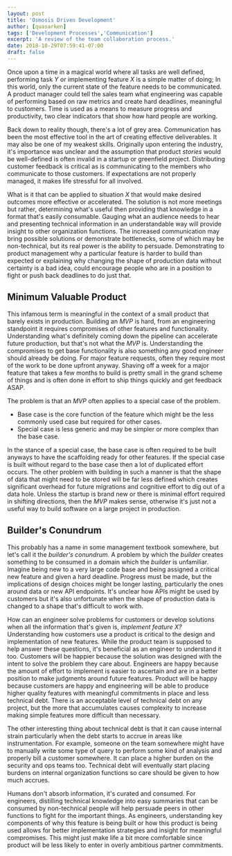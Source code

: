 ```yaml
---
layout: post
title: 'Osmosis Driven Development'
author: [quasarken]
tags: ['Development Processes','Communication']
excerpt: 'A review of the team collaboration process.'
date: 2018-10-29T07:59:41-07:00
draft: false
---
```

Once upon a time in a magical world where all tasks are well defined, performing task _Y_ or implementing feature _X_ is a simple matter of doing;
In this world, only the current state of the feature needs to be communicated.
A product manager could tell the sales team what engineering was capable of performing based on raw metrics and create hard deadlines, meaningful to customers.
Time is used as a means to measure progress and productivity, two clear indicators that show how hard people are working.

Back down to reality though, there's a lot of grey area.
Communication has been the most effective tool in the art of creating effective deliverables.
It may also be one of my weakest skills.
Originally upon entering the industry, it's importance was unclear and the assumption that product _stories_ would be well-defined is often invalid in a startup or greenfield project.
Distributing customer feedback is critical as is communicating to the members who communicate to those customers.
If expectations are not properly managed, it makes life stressful for all involved.

What is it that can be applied to situation _X_ that would make desired outcomes more effective or accelerated.
The solution is not more meetings but rather, determining what's useful then providing that knowledge in a format that's easily consumable.
Gauging what an audience needs to hear and presenting technical information in an understandable way will provide insight to other organization functions.
The increased communication may bring possible solutions or demonstrate bottlenecks, some of which may be non-technical, but its real power is the ability to persuade.
Demonstrating to product management why a particular feature is harder to build than expected or explaining why changing the shape of production data without certainty is a bad idea, could encourage people who are in a position to fight or push back deadlines to do just that.

## Minimum Valuable Product

This infamous term is meaningful in the context of a small product that barely exists in production.
Building an _MVP_ is hard, from an engineering standpoint it requires compromises of other features and functionality.
Understanding what's definitely coming down the pipeline can accelerate future production, but that's not what the _MVP_ is.
Understanding the compromises to get base functionality is also something any good engineer should already be doing.
For major feature requests, often they require most of the work to be done upfront anyway.
Shaving off a week for a major feature that takes a few months to build is pretty small in the grand scheme of things and is often done in effort to ship things quickly and get feedback ASAP.

The problem is that an _MVP_ often applies to a special case of the problem.

* Base case is the core function of the feature which might be the less commonly used case but required for other cases.
* Special case is less generic and may be simpler or more complex than the base case.

In the stance of a special case, the base case is often required to be built anyways to have the scaffolding ready for other features.
If the special case is built without regard to the base case then a lot of duplicated effort occurs.
The other problem with building in such a manner is that the shape of data that might need to be stored will be far less defined which creates significant overhead for future migrations and cognitive effort to dig out of a data hole.
Unless the startup is brand new or there is minimal effort required in shifting directions, then the _MVP_ makes sense, otherwise it's just not a useful way to build software on a large project in production.

## Builder's Conundrum

This probably has a name in some management textbook somewhere, but let's call it the _builder's conundrum_.
A problem by which the _builder_ creates something to be consumed in a domain which the _builder_ is unfamiliar.
Imagine being new to a very large code base and being assigned a critical new feature and given a hard deadline.
Progress must be made, but the implications of design choices might be longer lasting, particularly the ones around data or new API endpoints.
It's unclear how APIs might be used by customers but it's also unfortunate when the shape of production data is changed to a shape that's difficult to work with.

How can an engineer solve problems for customers or develop solutions when all the information that's given is, _implement feature X?_
Understanding how customers use a product is critical to the design and implementation of new features.
While the product team is supposed to help answer these questions, it's beneficial as an engineer to understand it too.
Customers will be happier because the solution was designed with the intent to solve the problem they care about.
Engineers are happy because the amount of effort to implement is easier to ascertain and are in a better position to make judgments around future features.
Product will be happy because customers are happy and engineering will be able to produce higher quality features with meaningful commitments in place and less technical debt.
There is an acceptable level of technical debt on any project, but the more that accumulates causes complexity to increase making simple features more difficult than necessary.

The other interesting thing about technical debt is that it can cause internal strain particularly when the debt starts to accrue in areas like instrumentation.
For example, someone on the team somewhere might have to manually write some type of query to perform some kind of analysis and properly bill a customer somewhere.
It can place a higher burden on the security and ops teams too.
Technical debt will eventually start placing burdens on internal organization functions so care should be given to how much accrues.

Humans don't absorb information, it's curated and consumed.
For engineers, distilling technical knowledge into easy summaries that can be consumed by non-technical people will help persuade peers in other functions to fight for the important things.
As engineers, understanding key components of why this feature is being built or how this product is being used allows for better implementation strategies and insight for meaningful compromises.
This might just make life a bit more comfortable since product will be less likely to enter in overly ambitious partner commitments.
